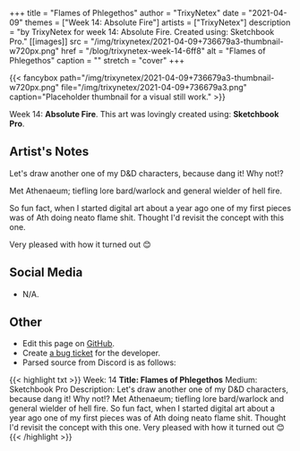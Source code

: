 +++
title =       "Flames of Phlegethos"
author =      "TrixyNetex"
date =        "2021-04-09"
themes =      ["Week 14: Absolute Fire"]
artists =     ["TrixyNetex"]
description = "by TrixyNetex for week 14: Absolute Fire. Created using: Sketchbook Pro."
[[images]]
      src = "/img/trixynetex/2021-04-09+736679a3-thumbnail-w720px.png"
      href = "/blog/trixynetex-week-14-6ff8"
      alt = "Flames of Phlegethos"
      caption = ""
      stretch = "cover"
+++

{{< fancybox path="/img/trixynetex/2021-04-09+736679a3-thumbnail-w720px.png" file="/img/trixynetex/2021-04-09+736679a3.png" caption="Placeholder thumbnail for a visual still work." >}}


Week 14: **Absolute Fire**. This art was lovingly created using: **Sketchbook Pro**.

## Artist's Notes

Let's draw another one of my D&D characters, because dang it! Why not!?

Met Athenaeum; tiefling lore bard/warlock and general wielder of hell fire.

So fun fact, when I started digital art about a year ago one of my first pieces was of Ath doing neato flame shit. Thought I'd revisit the concept with this one.

Very pleased with how it turned out 😊

## Social Media

- N/A.

## Other

- Edit this page on [GitHub](https://github.com/teaminkling/web-refresh/edit/main/content/blog/trixynetex-week-14-6ff8.md).
- Create [a bug ticket](https://github.com/teaminkling/web-refresh/issues/new?assignees=&labels=bug&template=problem-report.md&title=) for the developer.
- Parsed source from Discord is as follows:

{{< highlight txt >}}
Week: 14
**Title:  Flames of Phlegethos**
Medium: Sketchbook Pro 
Description: Let's draw another one of my D&D characters, because dang it! Why not!?
Met Athenaeum; tiefling lore bard/warlock and general wielder of hell fire.
So fun fact, when I started digital art about a year ago one of my first pieces was of Ath doing neato flame shit. Thought I'd revisit the concept with this one.
Very pleased with how it turned out 😊
{{< /highlight >}}